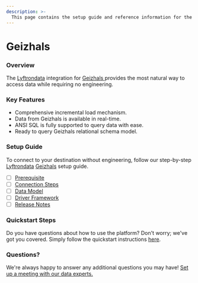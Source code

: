 ```yaml
---
description: >-
  This page contains the setup guide and reference information for the Geizhals source connector.
---
```


# Geizhals

### Overview

The [Lyftrondata](https://www.lyftrondata.com/) integration for [Geizhals](https://www.lyftrondata.com/integration/geizhals/)[ ](https://www.lyftrondata.com/integration/geizhals/)provides the most natural way to access data while requiring no engineering.

### Key Features

* Comprehensive incremental load mechanism.
* Data from Geizhals is available in real-time.&#x20;
* ANSI SQL is fully supported to query data with ease.
* Ready to query Geizhals relational schema model.

### Setup Guide

To connect to your destination without engineering, follow our step-by-step [Lyftrondata](https://www.lyftrondata.com/)  [Geizhals](https://www.lyftrondata.com/integration/geizhals/) setup guide.

* [ ] [Prerequisite](../../marketing-analytics/geizhals/prerequisite.md)
* [ ] [Connection Steps](../../marketing-analytics/geizhals/connection-steps.md)
* [ ] [Data Model](../../marketing-analytics/geizhals/data-model/)
* [ ] [Driver Framework](../../marketing-analytics/geizhals/driver-framework/)
* [ ] [Release Notes](../../marketing-analytics/geizhals/release-notes.md)

### Quickstart Steps

Do you have questions about how to use the platform? Don't worry; we've got you covered. Simply follow the quickstart instructions [here](../../../quickstart-steps.md).

### Questions? <a href="#questions" id="questions"></a>

We're always happy to answer any additional questions you may have! [Set up a meeting with our data experts.](https://www.lyftrondata.com/book-a-meeting/)

